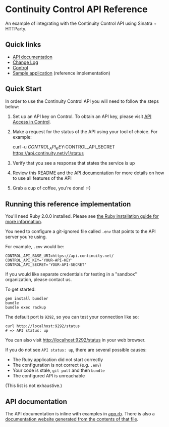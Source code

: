 # Continuity Control API Reference

An example of integrating with the Continuity Control API using Sinatra + HTTParty.

## Quick links

* [API documentation][api_docs]
* [Change Log](ChangeLog)
* [Control](https://control.continuity.net)
* [Sample application](http://control-api-reference.herokuapp.com/) (reference implementation)

## Quick Start

In order to use the Continuity Control API you will need to follow the steps below:

1. Set up an API key on Control. To obtain an API key, please visit [API Access in Control](https://control.continuity.net/settings/api_users).
2. Make a request for the status of the API using your tool of choice. For example:

    curl -u $CONTROL_API_KEY:$CONTROL_API_SECRET https://api.continuity.net/v1/status

3. Verify that you see a response that states the service is up
4. Review this README and the [API documentation][api_docs] for more details on how to use all features of the API
5. Grab a cup of coffee, you're done! :-)

## Running this reference implementation

You'll need Ruby 2.0.0 installed.  Please see [the Ruby installation guide for more information](https://www.ruby-lang.org/en/downloads/).

You need to configure a git-ignored file called `.env` that points to the API server you're using.

For example, `.env` would be:

    CONTROL_API_BASE_URI=https://api.continuity.net/
    CONTROL_API_KEY='YOUR-API-KEY'
    CONTROL_API_SECRET='YOUR-API-SECRET'

If you would like separate credentials for testing in a "sandbox" organization, please contact us.

To get started:

    gem install bundler
    bundle
    bundle exec rackup

The default port is `9292`, so you can test your connection like so:

    curl http://localhost:9292/status
    # => API status: up

You can also visit [http://localhost:9292/status](http://localhost:9292/status) in your web browser.

If you do not see `API status: up`, there are several possible causes:

  * The Ruby application did not start correctly
  * The configuration is not correct (e.g. `.env`)
  * Your code is stale, `git pull` and then `bundle`
  * The configured API is unreachable

(This list is not exhaustive.)

## API documentation

The API documentation is inline with examples in [app.rb](app.rb).  There is also a [documentation website generated from the contents of that file][api_docs].

  [api_docs]: http://continuitycontrol.github.io/control_api_reference/

